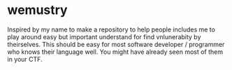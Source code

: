 # wemustry
Inspired by my name to make a repository to help people includes me to play around easy but important understand for find vnlunerabity by theirselves. This should be easy for most software developer / programmer who knows their language well. You might have already seen most of them in your CTF.
